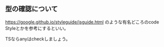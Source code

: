 ## 型の確認について
https://google.github.io/styleguide/jsguide.html
のような有名どころのcode Styleとかを参考にするといい。

TSならanyはcheckしましょう。
